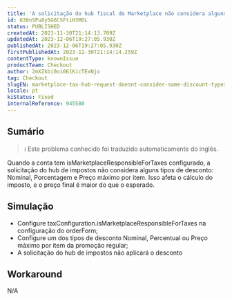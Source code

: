 ```yaml
---
title: 'A solicitação do hub fiscal do Marketplace não considera alguns tipos de desconto'
id: 630nSPu8y5G6CSFtiH3MOL
status: PUBLISHED
createdAt: 2023-11-30T21:14:13.709Z
updatedAt: 2023-12-06T19:27:05.930Z
publishedAt: 2023-12-06T19:27:05.930Z
firstPublishedAt: 2023-11-30T21:14:14.259Z
contentType: knownIssue
productTeam: Checkout
author: 2mXZkbi0oi061KicTExNjo
tag: Checkout
slugEN: marketplace-tax-hub-request-doesnt-consider-some-discount-types
locale: pt
kiStatus: Fixed
internalReference: 945580
---
```


## Sumário

>ℹ️ Este problema conhecido foi traduzido automaticamente do inglês.


Quando a conta tem isMarketplaceResponsibleForTaxes configurado, a solicitação do hub de impostos não considera alguns tipos de desconto: Nominal, Porcentagem e Preço máximo por item. Isso afeta o cálculo do imposto, e o preço final é maior do que o esperado.

## Simulação



- Configure taxConfiguration.isMarketplaceResponsibleForTaxes na configuração do orderForm;
- Configure um dos tipos de desconto Nominal, Percentual ou Preço máximo por item da promoção regular;
- A solicitação do hub de impostos não aplicará o desconto

## Workaround


N/A



